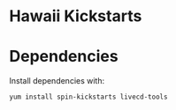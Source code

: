 Hawaii Kickstarts
=================

# Dependencies

Install dependencies with:

```sh
yum install spin-kickstarts livecd-tools
```
